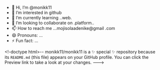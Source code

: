 - 👋 Hi, I’m @monikk11
- 👀 I’m interested in github
- 🌱 I’m currently learning ..web.
- 💞️ I’m looking to collaborate on .platform..
- 📫 How to reach me ...mojisolaadenike@gmail .com
- 😄 Pronouns: ...
- ⚡ Fun fact: ...

<!-doctype html>--
monikk11/monikk11 is a ✨ special ✨ repository because its `README.md` (this file) appears on your GitHub profile.
You can click the Preview link to take a look at your changes.
--->
